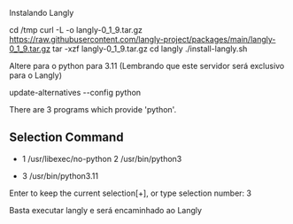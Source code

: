 Instalando Langly

cd /tmp
curl -L -o langly-0_1_9.tar.gz https://raw.githubusercontent.com/langly-project/packages/main/langly-0_1_9.tar.gz
tar -xzf langly-0_1_9.tar.gz
cd langly
 ./install-langly.sh

Altere para o python para 3.11 (Lembrando que este servidor será exclusivo para o Langly)

update-alternatives --config python

There are 3 programs which provide 'python'.

  Selection    Command
-----------------------------------------------
*  1           /usr/libexec/no-python
   2           /usr/bin/python3
 + 3           /usr/bin/python3.11

Enter to keep the current selection[+], or type selection number: 3


Basta executar langly e será encaminhado ao Langly

